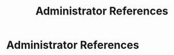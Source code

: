 ﻿---
uid: administrator-references
topic: administrator-references
locale: en
title: Administrator References
dnneditions: 
dnnversion: 09.02.00
parent-topic: administrators-overview
---

# Administrator References
